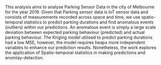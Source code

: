 This analysis aims to analyse Parking Sensor Data in the city of Melbourne for the year 2019. Given that Parking sensor data is IoT sensor data and consists of measurements recorded across space and time, we use spatio-temporal statistics to predict parking durations and find anomalous events (outliers) within our predictions. An anomalous event is simply a large scale deviation between expected parking behaviour (predicted) and actual parking behaviour. The Kriging model utilised to predict parking durations had a low MSE, however, the model requires heaps more independent variables to enhance our prediction results. Nonetheless, the work explores the application of Spatio-temporal statistics in making predictions and anomlay-detection. 
